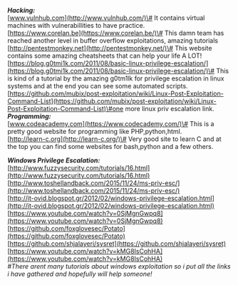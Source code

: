 _**Hacking:**_  
[www.vulnhub.com](http://www.vulnhub.com/)\# It contains virtual machines with vulnerabillities to have practice.  
[https://www.corelan.be](https://www.corelan.be/)\# This damn team has reached another level in buffer overflow exploitations, amazing tutorials  
[http://pentestmonkey.net](http://pentestmonkey.net/)\# This website contains some amazing cheatsheets that can help your life A LOT!  
[https://blog.g0tmi1k.com/2011/08/basic-linux-privilege-escalation/](https://blog.g0tmi1k.com/2011/08/basic-linux-privilege-escalation/)\# This is kind of a tutorial by the amazing g0tm1lk for privilege escalation in linux systems and at the end you can see some automated scripts.  
[https://github.com/mubix/post-exploitation/wiki/Linux-Post-Exploitation-Command-List](https://github.com/mubix/post-exploitation/wiki/Linux-Post-Exploitation-Command-List)\#one more linux priv escalation link.  
_**Programming:**_  
[www.codeacademy.com](https://www.codecademy.com/)\# This is a pretty good website for programming like PHP,python,html.  
[http://learn-c.org](http://learn-c.org/)\# Very good site to learn C and at the top you can find some websites for bash,python and a few others.

_**Windows Privilege Escalation:**_  
[http://www.fuzzysecurity.com/tutorials/16.html](http://www.fuzzysecurity.com/tutorials/16.html)  
[http://www.toshellandback.com/2015/11/24/ms-priv-esc/](http://www.toshellandback.com/2015/11/24/ms-priv-esc/)  
[http://it-ovid.blogspot.gr/2012/02/windows-privilege-escalation.html](http://it-ovid.blogspot.gr/2012/02/windows-privilege-escalation.html)  
[https://www.youtube.com/watch?v=0SjMgnGwpq8](https://www.youtube.com/watch?v=0SjMgnGwpq8)  
[https://github.com/foxglovesec/Potato](https://github.com/foxglovesec/Potato)  
[https://github.com/shjalayeri/sysret](https://github.com/shjalayeri/sysret)  
[https://www.youtube.com/watch?v=kMG8IsCohHA](https://www.youtube.com/watch?v=kMG8IsCohHA)  
_\#There arent many tutorials about windows exploitation so i put all the links i have gathered and hopefully will help someone!_

